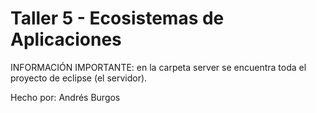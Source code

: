 # Taller 5 - Ecosistemas de Aplicaciones

INFORMACIÓN IMPORTANTE: en la carpeta server se encuentra toda el proyecto de eclipse (el servidor).

Hecho por: Andrés Burgos


